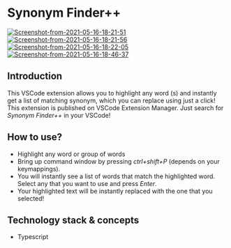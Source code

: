 # Synonym Finder++

<a href="https://ibb.co/5KSNQGy"><img src="https://i.ibb.co/MBtYzZ4/Screenshot-from-2021-05-16-18-21-51.png" alt="Screenshot-from-2021-05-16-18-21-51" border="0"></a>
<a href="https://ibb.co/Q6xYk1q"><img src="https://i.ibb.co/THNP1Fn/Screenshot-from-2021-05-16-18-21-56.png" alt="Screenshot-from-2021-05-16-18-21-56" border="0"></a>
<a href="https://ibb.co/pQgTr6H"><img src="https://i.ibb.co/vhbWvCN/Screenshot-from-2021-05-16-18-22-05.png" alt="Screenshot-from-2021-05-16-18-22-05" border="0"></a>
<a href="https://ibb.co/3kfhqdw"><img src="https://i.ibb.co/wYJ6XgT/Screenshot-from-2021-05-16-18-46-37.png" alt="Screenshot-from-2021-05-16-18-46-37" border="0"></a>

## Introduction

This VSCode extension allows you to highlight any word (s) and instantly get a list of matching synonym, which you can replace using just a click!
This extension is published on VSCode Extension Manager. Just search for _Synonym Finder++_ in your VSCode!

## How to use?

- Highlight any word or group of words
- Bring up command window by pressing _ctrl+shift+P_ (depends on your keymappings).
- You will instantly see a list of words that match the highlighted word. Select any that you want to use and press _Enter_.
- Your highlighted text will be instantly replaced with the one that you selected!

## Technology stack & concepts

- Typescript
